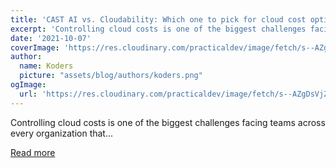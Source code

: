 ```yaml
---
title: 'CAST AI vs. Cloudability: Which one to pick for cloud cost optimization?'
excerpt: 'Controlling cloud costs is one of the biggest challenges facing teams across every organization that...'
date: '2021-10-07'
coverImage: 'https://res.cloudinary.com/practicaldev/image/fetch/s--AZgDsVjZ--/c_imagga_scale,f_auto,fl_progressive,h_420,q_auto,w_1000/https://dev-to-uploads.s3.amazonaws.com/uploads/articles/qc3s5zqjzmb50idjtnbo.jpeg'
author:
  name: Koders
  picture: "assets/blog/authors/koders.png"
ogImage:
  url: 'https://res.cloudinary.com/practicaldev/image/fetch/s--AZgDsVjZ--/c_imagga_scale,f_auto,fl_progressive,h_420,q_auto,w_1000/https://dev-to-uploads.s3.amazonaws.com/uploads/articles/qc3s5zqjzmb50idjtnbo.jpeg'
---
```


Controlling cloud costs is one of the biggest challenges facing teams across every organization that...

[Read more](https://dev.to/castai/cast-ai-vs-cloudability-which-one-to-pick-for-cloud-cost-optimization-44le)
